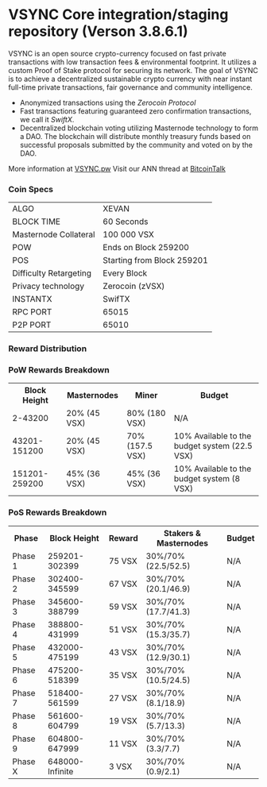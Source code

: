 VSYNC Core integration/staging repository (Verson 3.8.6.1)
=====================================

VSYNC is an open source crypto-currency focused on fast private transactions with low transaction fees & environmental footprint.  It utilizes a custom Proof of Stake protocol for securing its network. The goal of VSYNC is to achieve a decentralized sustainable crypto currency with near instant full-time private transactions, fair governance and community intelligence.
- Anonymized transactions using the _Zerocoin Protocol_
- Fast transactions featuring guaranteed zero confirmation transactions, we call it _SwiftX_.
- Decentralized blockchain voting utilizing Masternode technology to form a DAO. The blockchain will distribute monthly treasury funds based on successful proposals submitted by the community and voted on by the DAO.

More information at [VSYNC.pw](http://www.VSYNC.pw) Visit our ANN thread at [BitcoinTalk](https://bitcointalk.org/index.php?topic=2133048.0)

### Coin Specs
<table>
<tr><td>ALGO</td><td>XEVAN</td></tr>
<tr><td>BLOCK TIME</td><td>60 Seconds</td></tr>
<tr><td>Masternode Collateral</td><td>100 000 VSX</td></tr>
<tr><td>POW</td><td>Ends on Block 259200</td></tr>
<tr><td>POS</td><td>Starting from Block 259201</td></tr>
<tr><td>Difficulty Retargeting</td><td>Every Block</td></tr>
<tr><td>Privacy technology </td><td>Zerocoin (zVSX)</td></tr>
<tr><td>INSTANTX</td><td>SwifTX</td></tr>
<tr><td>RPC PORT</td><td>65015</td></tr>
<tr><td>P2P PORT</td><td>65010</td></tr>
</table>

### Reward Distribution

### PoW Rewards Breakdown

<table>
<th>Block Height</th><th>Masternodes</th><th>Miner</th><th>Budget</th>
<tr><td>2-43200</td><td>20% (45 VSX)</td><td>80% (180 VSX)</td><td>N/A</td></tr>
<tr><td>43201-151200</td><td>20% (45 VSX)</td><td>70% (157.5 VSX)</td><td>10% Available to the budget system (22.5 VSX)</td></tr>
<tr><td>151201-259200</td><td>45% (36 VSX)</td><td>45% (36 VSX)</td><td>10% Available to the budget system (8 VSX)</td></tr>
</table>

### PoS Rewards Breakdown

<table>
<th>Phase</th><th>Block Height</th><th>Reward</th><th>Stakers & Masternodes</th><th>Budget</th>
<tr><td>Phase 1</td><td>259201-302399</td><td>75 VSX</td><td>30%/70% (22.5/52.5)</td><td>N/A</td></tr>
<tr><td>Phase 2</td><td>302400-345599</td><td>67 VSX</td><td>30%/70% (20.1/46.9)</td><td>N/A</td></tr>
<tr><td>Phase 3</td><td>345600-388799</td><td>59 VSX</td><td>30%/70% (17.7/41.3)</td><td>N/A</td></tr>
<tr><td>Phase 4</td><td>388800-431999</td><td>51 VSX</td><td>30%/70% (15.3/35.7)</td><td>N/A</td></tr>
<tr><td>Phase 5</td><td>432000-475199</td><td>43 VSX</td><td>30%/70% (12.9/30.1)</td><td>N/A</td></tr>
<tr><td>Phase 6</td><td>475200-518399</td><td>35 VSX</td><td>30%/70% (10.5/24.5)</td><td>N/A</td></tr>
<tr><td>Phase 7</td><td>518400-561599</td><td>27 VSX</td><td>30%/70% (8.1/18.9)</td><td>N/A</td></tr>
<tr><td>Phase 8</td><td>561600-604799</td><td>19 VSX</td><td>30%/70% (5.7/13.3)</td><td>N/A</td></tr>
<tr><td>Phase 9</td><td>604800-647999</td><td>11 VSX</td><td>30%/70% (3.3/7.7)</td><td>N/A</td></tr>
<tr><td>Phase X</td><td>648000-Infinite</td><td>3 VSX</td><td>30%/70% (0.9/2.1)</td><td>N/A</td></tr>
</table>
